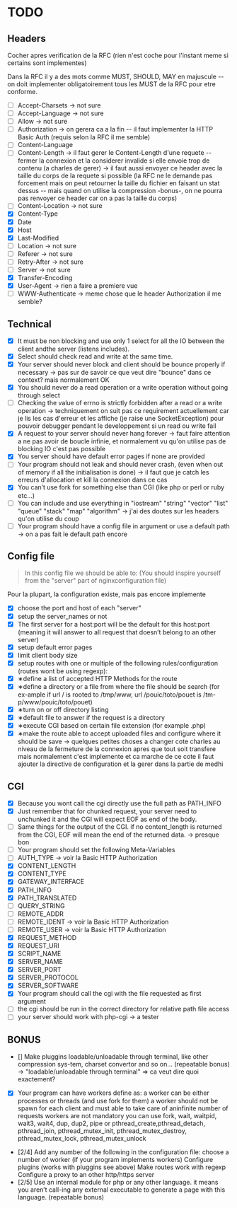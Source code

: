 # TODO

## Headers

Cocher apres verification de la RFC
(rien n'est coche pour l'instant meme si certains sont implementes)

Dans la RFC il y a des mots comme MUST, SHOULD, MAY en majuscule -- on doit implementer obligatoirement tous les MUST de la RFC
pour etre conforme.

- [ ] Accept-Charsets
-> not sure
- [ ] Accept-Language
-> not sure
- [ ] Allow
-> not sure
- [ ] Authorization
-> on gerera ca a la fin -- il faut implementer la HTTP Basic Auth (requis selon la RFC il me semble)
- [ ] Content-Language
- [ ] Content-Length
-> il faut gerer le Content-Length d'une requete -- fermer la connexion et la considerer invalide si elle
    envoie trop de contenu (a charles de gerer)
-> il faut aussi envoyer ce header avec la taille du corps de la requete si possible (la RFC ne le demande pas forcement
    mais on peut retourner la taille du fichier en faisant un stat dessus -- mais quand on utilise la compression -bonus-,
    on ne pourra pas renvoyer ce header car on a pas la taille du corps)
- [ ] Content-Location
-> not sure
- [x] Content-Type
- [x] Date
- [x] Host
- [x] Last-Modified
- [ ] Location
-> not sure
- [ ] Referer
-> not sure
- [ ] Retry-After
-> not sure
- [ ] Server
-> not sure
- [x] Transfer-Encoding
- [x] User-Agent
-> rien a faire a premiere vue
- [ ] WWW-Authenticate
-> meme chose que le header Authorization il me semble?

## Technical

- [x] It must be non blocking and use only 1 select for all the IO between the client andthe server (listens includes).
- [x] Select should check read and write at the same time.
- [x] Your server should never block and client should be bounce properly if necessary
-> pas sur de savoir ce que veut dire "bounce" dans ce context? mais normalement OK
- [x] You should never do a read operation or a write operation without going through select
- [ ] Checking the value of errno is strictly forbidden after a read or a write operation
-> techniquement on suit pas ce requirement actuellement car je lis les cas d'erreur et les affiche (je raise une SocketException)
    pour pouvoir debugger pendant le developpement si un read ou write fail
- [x] A request to your server should never hang forever
-> faut faire attention a ne pas avoir de boucle infinie, et normalement vu qu'on utilise pas de blocking IO c'est pas possible
- [x] You server should have default error pages if none are provided
- [ ] Your program should not leak and should never crash, (even when out of memory if all the initialisation is done)
-> il faut que je catch les erreurs d'allocation et kill la connexion dans ce cas
- [x] You can’t use fork for something else than CGI (like php or perl or ruby etc...)
- [ ] You can include and use everything in "iostream" "string" "vector" "list" "queue" "stack" "map" "algorithm"
-> j'ai des doutes sur les headers qu'on utilise du coup
- [ ] Your program should have a config file in argument or use a default path
-> on a pas fait le default path encore

## Config file

> In this config file we should be able to:
> (You should inspire yourself from the "server" part of nginxconfiguration file)

Pour la plupart, la configuration existe, mais pas encore implemente

- [x] choose the port and host of each "server"
- [x] setup the server_names or not
- [x] The first server for a host:port will be the default for this host:port (meaning it will answer to all request that doesn’t belong to an other server)
- [x] setup default error pages
- [x] limit client body size
- [x] setup routes with one or multiple of the following rules/configuration (routes wont be using regexp):
- [x] ∗define a list of accepted HTTP Methods for the route
- [x] ∗define a directory or a file from where the file should be search (for ex-ample if url / is rooted to /tmp/www, url /pouic/toto/pouet is /tm-p/www/pouic/toto/pouet)
- [x] ∗turn on or off directory listing
- [x] ∗default file to answer if the request is a directory
- [x] ∗execute CGI based on certain file extension (for example .php)
- [x] ∗make the route able to accept uploaded files and configure where it should be save
-> quelques petites choses a changer cote charles au niveau de la fermeture de la connexion apres que tout soit transfere
    mais normalement c'est implemente et ca marche de ce cote
    il faut ajouter la directive de configuration et la gerer dans la partie de medhi

## CGI

- [x] Because you wont call the cgi directly use the full path as PATH_INFO
- [x] Just remember that for chunked request, your server need to unchunked it and the CGI will expect EOF as end of the body.
- [ ] Same things for the output of the CGI. if no content_length is returned from the CGI, EOF will mean the end of the returned data.
-> presque bon
- [ ] Your program should set the following Meta-Variables
- [ ] AUTH_TYPE
-> voir la Basic HTTP Authorization
- [x] CONTENT_LENGTH
- [x] CONTENT_TYPE
- [x] GATEWAY_INTERFACE
- [x] PATH_INFO
- [x] PATH_TRANSLATED
- [ ] QUERY_STRING
- [ ] REMOTE_ADDR
- [ ] REMOTE_IDENT
-> voir la Basic HTTP Authorization
- [ ] REMOTE_USER
-> voir la Basic HTTP Authorization
- [x] REQUEST_METHOD
- [x] REQUEST_URI
- [x] SCRIPT_NAME
- [x] SERVER_NAME
- [x] SERVER_PORT
- [x] SERVER_PROTOCOL
- [x] SERVER_SOFTWARE
- [x] Your program should call the cgi with the file requested as first argument
- [ ] the cgi should be run in the correct directory for relative path file access
- [ ] your server should work with php-cgi
-> a tester

## BONUS

- [] Make pluggins loadable/unloadable through terminal, like other compression sys-tem, charset convertor and so on... (repeatable bonus)
-> "loadable/unloadable through terminal" => ca veut dire quoi exactement?
- [x] Your program can have workers define as:
    a worker can be either processes or threads (and use fork for them)
    a worker should not be spawn for each client and must able to take care of aninfinite number of requests
    workers are not mandatory
    you can use fork, wait, waitpid, wait3, wait4, dup, dup2, pipe or pthread_create,pthread_detach, pthread_join, pthread_mutex_init, pthread_mutex_destroy, pthread_mutex_lock, pthread_mutex_unlock
- [2/4] Add any number of the following in the configuration file:
    choose a number of worker (if your program implements workers)
    Configure plugins (works with pluggins see above)
    Make routes work with regexp
    Configure a proxy to an other http/https server
- [2/5] Use an internal module for php or any other language.
    it means you aren’t call-ing any external executable to generate a page with this language. (repeatable bonus)
